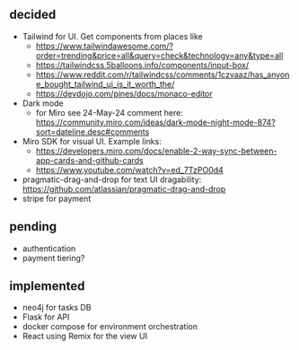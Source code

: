 ## decided

- Tailwind for UI.  Get components from places like
  - https://www.tailwindawesome.com/?order=trending&price=all&query=check&technology=any&type=all
  - https://tailwindcss.5balloons.info/components/input-box/
  - https://www.reddit.com/r/tailwindcss/comments/1czvaaz/has_anyone_bought_tailwind_ui_is_it_worth_the/
  - https://devdojo.com/pines/docs/monaco-editor
- Dark mode
  - for Miro see 24-May-24 comment here: https://community.miro.com/ideas/dark-mode-night-mode-874?sort=dateline.desc#comments
- Miro SDK for visual UI.  Example links:
  - https://developers.miro.com/docs/enable-2-way-sync-between-app-cards-and-github-cards
  - https://www.youtube.com/watch?v=ed_7TzPO0d4
- pragmatic-drag-and-drop for text UI dragability: https://github.com/atlassian/pragmatic-drag-and-drop
- stripe for payment

## pending

- authentication
- payment tiering?

## implemented

- neo4j for tasks DB
- Flask for API
- docker compose for environment orchestration
- React using Remix for the view UI

